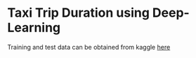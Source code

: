 # Taxi Trip Duration using Deep-Learning
Training and test data can be obtained from kaggle [here](https://www.kaggle.com/c/nyc-taxi-trip-duration/data)
